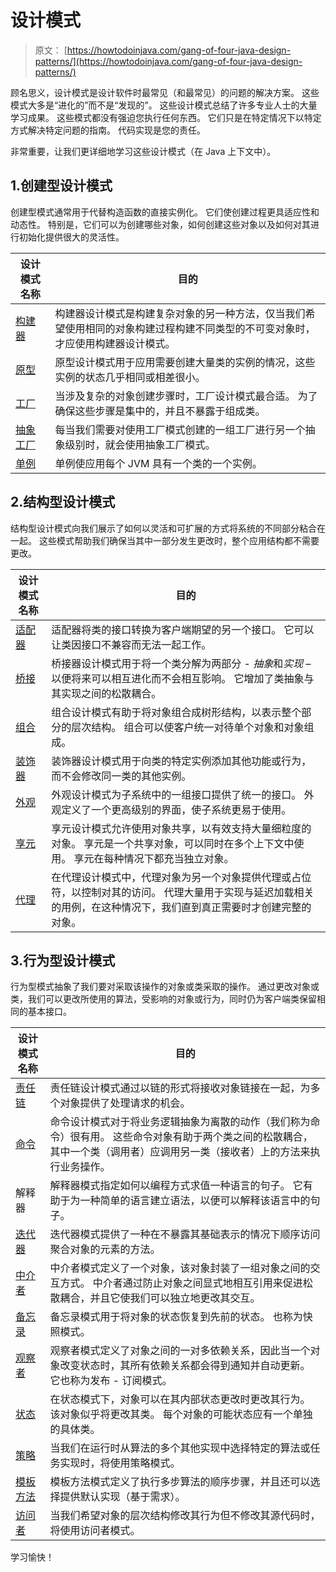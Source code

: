 # 设计模式

> 原文： [https://howtodoinjava.com/gang-of-four-java-design-patterns/](https://howtodoinjava.com/gang-of-four-java-design-patterns/)

顾名思义，设计模式是设计软件时最常见（和最常见）的问题的解决方案。 这些模式大多是“进化的”而不是“发现的”。 这些设计模式总结了许多专业人士的大量学习成果。 这些模式都没有强迫您执行任何东西。 它们只是在特定情况下以特定方式解决特定问题的指南。 代码实现是您的责任。

非常重要，让我们更详细地学习这些设计模式（在 Java 上下文中）。

## 1.创建型设计模式

创建型模式通常用于代替构造函数的直接实例化。 它们使创建过程更具适应性和动态性。 特别是，它们可以为创建哪些对象，如何创建这些对象以及如何对其进行初始化提供很大的灵活性。

| 设计模式名称 | 目的 |
| --- | --- |
| [构建器](//howtodoinjava.com/design-patterns/creational/builder-pattern-in-java/) | 构建器设计模式是构建复杂对象的另一种方法，仅当我们希望使用相同的对象构建过程构建不同类型的不可变对象时，才应使用构建器设计模式。 |
| [原型](//howtodoinjava.com/design-patterns/creational/prototype-design-pattern-in-java/) | 原型设计模式用于应用需要创建大量类的实例的情况，这些实例的状态几乎相同或相差很小。 |
| [工厂](//howtodoinjava.com/design-patterns/creational/implementing-factory-design-pattern-in-java/) | 当涉及复杂的对象创建步骤时，工厂设计模式最合适。 为了确保这些步骤是集中的，并且不暴露于组成类。 |
| [抽象工厂](//howtodoinjava.com/design-patterns/creational/abstract-factory-pattern-in-java/) | 每当我们需要对使用工厂模式创建的一组工厂进行另一个抽象级别时，就会使用抽象工厂模式。 |
| [单例](//howtodoinjava.com/design-patterns/singleton-design-pattern-in-java/) | 单例使应用每个 JVM 具有一个类的一个实例。 |

## 2.结构型设计模式

结构型设计模式向我们展示了如何以灵活和可扩展的方式将系统的不同部分粘合在一起。 这些模式帮助我们确保当其中一部分发生更改时，整个应用结构都不需要更改。

| 设计模式名称 | 目的 |
| --- | --- |
| [适配器](//howtodoinjava.com/2014/05/10/adapter-design-pattern-in-java/) | 适配器将类的接口转换为客户端期望的另一个接口。 它可以让类因接口不兼容而无法一起工作。 |
| [桥接](//howtodoinjava.com/design-patterns/structural/bridge-design-pattern/) | 桥接器设计模式用于将一个类分解为两部分 - *抽象*和*实现* – 以便将来可以相互进化而不会相互影响。 它增加了类抽象与其实现之间的松散耦合。 |
| [组合](//howtodoinjava.com/design-patterns/structural/composite-design-pattern/) | 组合设计模式有助于将对象组合成树形结构，以表示整个部分的层次结构。 组合可以使客户统一对待单个对象和对象组成。 |
| [装饰器](//howtodoinjava.com/design-patterns/structural/decorator-design-pattern/) | 装饰器设计模式用于向类的特定实例添加其他功能或行为，而不会修改同一类的其他实例。 |
| [外观](https://howtodoinjava.com/design-patterns/structural/facade-design-pattern/) | 外观设计模式为子系统中的一组接口提供了统一的接口。 外观定义了一个更高级别的界面，使子系统更易于使用。 |
| [享元](https://howtodoinjava.com/design-patterns/structural/flyweight-design-pattern/) | 享元设计模式允许使用对象共享，以有效支持大量细粒度的对象。 享元是一个共享对象，可以同时在多个上下文中使用。 享元在每种情况下都充当独立对象。 |
| [代理](https://howtodoinjava.com/design-patterns/structural/proxy-design-pattern/) | 在代理设计模式中，代理对象为另一个对象提供代理或占位符，以控制对其的访问。 代理大量用于实现与延迟加载相关的用例，在这种情况下，我们直到真正需要时才创建完整的对象。 |

## 3.行为型设计模式

行为型模式抽象了我们要对采取该操作的对象或类采取的操作。 通过更改对象或类，我们可以更改所使用的算法，受影响的对象或行为，同时仍为客户端类保留相同的基本接口。

| 设计模式名称 | 目的 |
| --- | --- |
| [责任链](//howtodoinjava.com/design-patterns/behavioral/chain-of-responsibility-design-pattern/) | 责任链设计模式通过以链的形式将接收对象链接在一起，为多个对象提供了处理请求的机会。 |
| [命令](//howtodoinjava.com/design-patterns/behavioral/command-pattern/) | 命令设计模式对于将业务逻辑抽象为离散的动作（我们称为命令）很有用。 这些命令对象有助于两个类之间的松散耦合，其中一个类（调用者）应调用另一类（接收者）上的方法来执行业务操作。 |
| 解释器 | 解释器模式指定如何以编程方式求值一种语言的句子。 它有助于为一种简单的语言建立语法，以便可以解释该语言中的句子。 |
| [迭代器](https://howtodoinjava.com/design-patterns/behavioral/iterator-design-pattern/) | 迭代器模式提供了一种在不暴露其基础表示的情况下顺序访问聚合对象的元素的方法。 |
| [中介者](https://howtodoinjava.com/design-patterns/behavioral/mediator-pattern/) | 中介者模式定义了一个对象，该对象封装了一组对象之间的交互方式。 中介者通过防止对象之间显式地相互引用来促进松散耦合，并且它使我们可以独立地更改其交互。 |
| [备忘录](https://howtodoinjava.com/design-patterns/behavioral/memento-design-pattern/) | 备忘录模式用于将对象的状态恢复到先前的状态。 也称为快照模式。 |
| [观察者](https://howtodoinjava.com/design-patterns/behavioral/observer-design-pattern/) | 观察者模式定义了对象之间的一对多依赖关系，因此当一个对象改变状态时，其所有依赖关系都会得到通知并自动更新。 它也称为发布 - 订阅模式。 |
| [状态](https://howtodoinjava.com/design-patterns/behavioral/state-design-pattern/) | 在状态模式下，对象可以在其内部状态更改时更改其行为。 该对象似乎将更改其类。 每个对象的可能状态应有一个单独的具体类。 |
| [策略](//howtodoinjava.com/design-patterns/behavioral/strategy-design-pattern/) | 当我们在运行时从算法的多个其他实现中选择特定的算法或任务实现时，将使用策略模式。 |
| [模板方法](//howtodoinjava.com/design-patterns/behavioral/template-method-pattern/) | 模板方法模式定义了执行多步算法的顺序步骤，并且还可以选择提供默认实现（基于需求）。 |
| [访问者](//howtodoinjava.com/design-patterns/behavioral/visitor-design-pattern-example-tutorial/) | 当我们希望对象的层次结构修改其行为但不修改其源代码时，将使用访问者模式。 |

学习愉快！